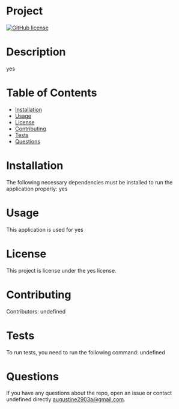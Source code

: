 
# Project
[![GitHub license](https://img.shields.io/badge/license-MIT-blue.svg)](https://github.com/undefined/Project)
# Description
yes
# Table of Contents 
* [Installation](#installation)
* [Usage](#usage)
* [License](#license)
* [Contributing](#contributing)
* [Tests](#tests)
* [Questions](#questions)
# Installation
The following necessary dependencies must be installed to run the application properly: yes
# Usage
​This application is used for yes
# License
This project is license under the yes license.
# Contributing
​Contributors: undefined
# Tests
To run tests, you need to run the following command: undefined
# Questions
If you have any questions about the repo, open an issue or contact undefined directly augustine2903a@gmail.com.
